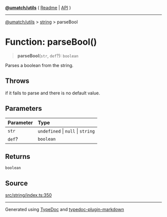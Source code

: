[**@umatch/utils**](../../README.md) ( [Readme](../../README.md) \| [API](../../API.md) )

---

[@umatch/utils](../../API.md) > [string](../README.md) > parseBool

# Function: parseBool()

> **parseBool**(`str`, `def`?): `boolean`

Parses a boolean from the string.

## Throws

if it fails to parse and there is no default value.

## Parameters

| Parameter | Type                              |
| :-------- | :-------------------------------- |
| `str`     | `undefined` \| `null` \| `string` |
| `def`?    | `boolean`                         |

## Returns

`boolean`

## Source

[src/string/index.ts:350](https://github.com/umatch-oficial/utils/blob/a4be831/src/string/index.ts#L350)

---

Generated using [TypeDoc](https://typedoc.org/) and [typedoc-plugin-markdown](https://www.npmjs.com/package/typedoc-plugin-markdown)

